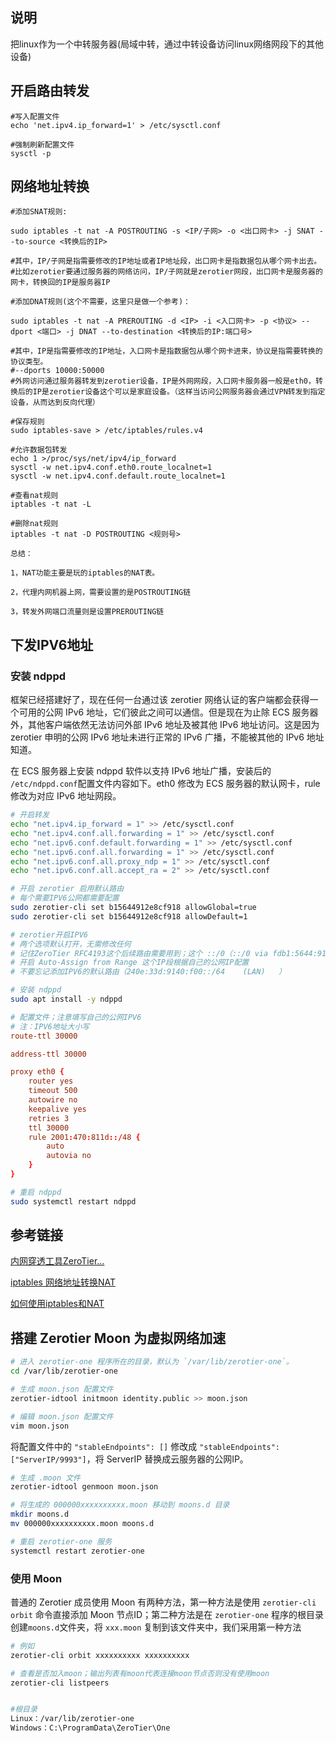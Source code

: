 ## 说明

把linux作为一个中转服务器(局域中转，通过中转设备访问linux网络网段下的其他设备)

## 开启路由转发

```shell
#写入配置文件
echo 'net.ipv4.ip_forward=1' > /etc/sysctl.conf

#强制刷新配置文件
sysctl -p
```

## 网络地址转换

```shell
#添加SNAT规则:

sudo iptables -t nat -A POSTROUTING -s <IP/子网> -o <出口网卡> -j SNAT --to-source <转换后的IP>

#其中，IP/子网是指需要修改的IP地址或者IP地址段，出口网卡是指数据包从哪个网卡出去。
#比如zerotier要通过服务器的网络访问，IP/子网就是zerotier网段，出口网卡是服务器的网卡，转换回的IP是服务器IP
```

```shell
#添加DNAT规则(这个不需要，这里只是做一个参考)：

sudo iptables -t nat -A PREROUTING -d <IP> -i <入口网卡> -p <协议> --dport <端口> -j DNAT --to-destination <转换后的IP:端口号>

#其中，IP是指需要修改的IP地址，入口网卡是指数据包从哪个网卡进来，协议是指需要转换的协议类型。
#--dports 10000:50000
#外网访问通过服务器转发到zerotier设备，IP是外网网段，入口网卡服务器一般是eth0，转换后的IP是zerotier设备这个可以是家庭设备。（这样当访问公网服务器会通过VPN转发到指定设备，从而达到反向代理）
```

```shell
#保存规则
sudo iptables-save > /etc/iptables/rules.v4
```

```shell
#允许数据包转发
echo 1 >/proc/sys/net/ipv4/ip_forward
sysctl -w net.ipv4.conf.eth0.route_localnet=1
sysctl -w net.ipv4.conf.default.route_localnet=1
```

```shell
#查看nat规则
iptables -t nat -L

#删除nat规则
iptables -t nat -D POSTROUTING <规则号>
```

    总结：

    1，NAT功能主要是玩的iptables的NAT表。

    2，代理内网机器上网，需要设置的是POSTROUTING链

    3，转发外网端口流量则是设置PREROUTING链


## 下发IPV6地址

### 安装 ndppd
框架已经搭建好了，现在任何一台通过该 zerotier 网络认证的客户端都会获得一个可用的公网 IPv6 地址，它们彼此之间可以通信。但是现在为止除 ECS 服务器外，其他客户端依然无法访问外部 IPv6 地址及被其他 IPv6 地址访问。这是因为zerotier 申明的公网 IPv6 地址未进行正常的 IPv6 广播，不能被其他的 IPv6 地址知道。

在 ECS 服务器上安装 ndppd 软件以支持 IPv6 地址广播，安装后的 `/etc/ndppd.conf`配置文件内容如下。eth0 修改为 ECS 服务器的默认网卡，rule 修改为对应 IPv6 地址网段。

```bash
# 开启转发
echo "net.ipv4.ip_forward = 1" >> /etc/sysctl.conf
echo "net.ipv4.conf.all.forwarding = 1" >> /etc/sysctl.conf
echo "net.ipv6.conf.default.forwarding = 1" >> /etc/sysctl.conf
echo "net.ipv6.conf.all.forwarding = 1" >> /etc/sysctl.conf
echo "net.ipv6.conf.all.proxy_ndp = 1" >> /etc/sysctl.conf
echo "net.ipv6.conf.all.accept_ra = 2" >> /etc/sysctl.conf
```

```bash
# 开启 zerotier 启用默认路由
# 每个需要IPV6公网都需要配置
sudo zerotier-cli set b15644912e8cf918 allowGlobal=true
sudo zerotier-cli set b15644912e8cf918 allowDefault=1

# zerotier开启IPV6
# 两个选项默认打开，无需修改任何
# 记住ZeroTier RFC4193这个后续路由需要用到；这个 ::/0（::/0 via	fdb1:5644:912e:8cf9:1899:93a5:b0fa:ad22）
# 开启 Auto-Assign from Range 这个IP段根据自己的公网IP配置
# 不要忘记添加IPV6的默认路由（240e:33d:9140:f00::/64    (LAN)   ）
```

```bash
# 安装 ndppd
sudo apt install -y ndppd
```

```conf
# 配置文件；注意填写自己的公网IPV6
# 注：IPV6地址大小写
route-ttl 30000

address-ttl 30000

proxy eth0 {
    router yes
    timeout 500
    autowire no
    keepalive yes
    retries 3
    ttl 30000
    rule 2001:470:811d::/48 {
        auto
        autovia no
    }
}
```

```bash
# 重启 ndppd
sudo systemctl restart ndppd
```


## 参考链接

[内网穿透工具ZeroTier...](https://www.bilibili.com/video/BV1Vh411F7Mr/?share_source=copy_web\&vd_source=988ba137d6a6f8fc134601e37b976fba)

[iptables 网络地址转换NAT](https://blog.csdn.net/jrunw/article/details/95332258)

[如何使用iptables和NAT](https://blog.csdn.net/weixin_43402206/article/details/126529113)



## 搭建 Zerotier Moon 为虚拟网络加速

```bash
# 进入 zerotier-one 程序所在的目录，默认为 `/var/lib/zerotier-one`。
cd /var/lib/zerotier-one

# 生成 moon.json 配置文件
zerotier-idtool initmoon identity.public >> moon.json

# 编辑 moon.json 配置文件
vim moon.json
```

将配置文件中的 `"stableEndpoints": []` 修改成 `"stableEndpoints": ["ServerIP/9993"]`，将 ServerIP 替换成云服务器的公网IP。

```bash
# 生成 .moon 文件
zerotier-idtool genmoon moon.json

# 将生成的 000000xxxxxxxxxx.moon 移动到 moons.d 目录
mkdir moons.d
mv 000000xxxxxxxxxx.moon moons.d

# 重启 zerotier-one 服务
systemctl restart zerotier-one
```


### 使用 Moon
普通的 Zerotier 成员使用 Moon 有两种方法，第一种方法是使用 `zerotier-cli orbit` 命令直接添加 Moon 节点ID；第二种方法是在 `zerotier-one` 程序的根目录创建`moons.d`文件夹，将 `xxx.moon` 复制到该文件夹中，我们采用第一种方法

```bash
# 例如
zerotier-cli orbit xxxxxxxxxx xxxxxxxxxx

# 查看是否加入moon；输出列表有moon代表连接moon节点否则没有使用moon
zerotier-cli listpeers


#根目录
Linux：/var/lib/zerotier-one
Windows：C:\ProgramData\ZeroTier\One

```